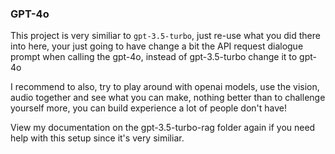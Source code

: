 ### GPT-4o

This project is very similiar to `gpt-3.5-turbo`, just re-use what you did there into here, your just going to have change a bit the API request dialogue prompt when calling the gpt-4o, instead of gpt-3.5-turbo change it to gpt-4o

I recommend to also, try to play around with openai models, use the vision, audio together and see what you can make, nothing better than to challenge yourself more, you can build experience a lot of people don't have!

View my documentation on the gpt-3.5-turbo-rag folder again if you need help with this setup since it's very similiar.
